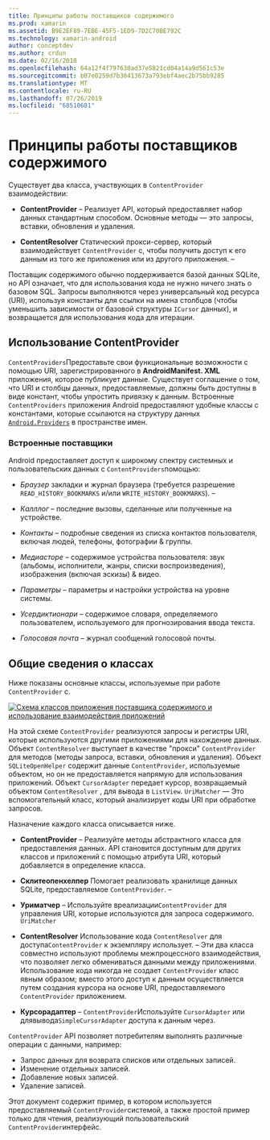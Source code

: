 ```yaml
---
title: Принципы работы поставщиков содержимого
ms.prod: xamarin
ms.assetid: B9E2EF89-7EBE-45F5-1ED9-7D2C70BE792C
ms.technology: xamarin-android
author: conceptdev
ms.author: crdun
ms.date: 02/16/2018
ms.openlocfilehash: 64a12f4f797630ad37e5821cd04a14a9d561c53e
ms.sourcegitcommit: b07e0259d7b30413673a793ebf4aec2b75bb9285
ms.translationtype: MT
ms.contentlocale: ru-RU
ms.lasthandoff: 07/26/2019
ms.locfileid: "68510681"
---
```

# <a name="how-content-providers-work"></a>Принципы работы поставщиков содержимого

Существует два класса, участвующих в `ContentProvider` взаимодействии:

- **ContentProvider** &ndash; Реализует API, который предоставляет набор данных стандартным способом. Основные методы — это запросы, вставки, обновления и удаления.

- **ContentResolver** Статический прокси-сервер, который взаимодействует `ContentProvider` с, чтобы получить доступ к его данным из того же приложения или из другого приложения. &ndash;

Поставщик содержимого обычно поддерживается базой данных SQLite, но API означает, что для использования кода не нужно ничего знать о базовом SQL. Запросы выполняются через универсальный код ресурса (URI), используя константы для ссылки на имена столбцов (чтобы уменьшить зависимости от базовой структуры `ICursor` данных), и возвращается для использования кода для итерации.


## <a name="consuming-a-contentprovider"></a>Использование ContentProvider

`ContentProviders`Предоставьте свои функциональные возможности с помощью URI, зарегистрированного в **AndroidManifest. XML** приложения, которое публикует данные. Существует соглашение о том, что URI и столбцы данных, предоставляемые, должны быть доступны в виде констант, чтобы упростить привязку к данным. Встроенные `ContentProviders` приложения Android предоставляют удобные классы с константами, которые ссылаются на структуру данных [`Android.Providers`](xref:Android.Provider) в пространстве имен.



### <a name="built-in-providers"></a>Встроенные поставщики

Android предоставляет доступ к широкому спектру системных и пользовательских данных с `ContentProviders`помощью:

- *Браузер* закладки и журнал браузера (требуется разрешение `READ_HISTORY_BOOKMARKS` и/или `WRITE_HISTORY_BOOKMARKS`). &ndash;

- *Калллог* &ndash; последние вызовы, сделанные или полученные на устройстве.

- *Контакты* &ndash; подробные сведения из списка контактов пользователя, включая людей, телефоны, фотографии & группы.

- *Медиасторе* &ndash; содержимое устройства пользователя: звук (альбомы, исполнители, жанры, списки воспроизведения), изображения (включая эскизы) & видео.

- *Параметры* &ndash; параметры и настройки устройства на уровне системы.

- *Усердиктионари* &ndash; содержимое словаря, определяемого пользователем, используемого для прогнозирования ввода текста.

- *Голосовая почта* &ndash; журнал сообщений голосовой почты.



## <a name="classes-overview"></a>Общие сведения о классах

Ниже показаны основные классы, используемые при работе `ContentProvider` с.

[![Схема классов приложения поставщика содержимого и использование взаимодействия приложений](how-it-works-images/classdiagram1.png)](how-it-works-images/classdiagram1.png#lightbox)

На этой схеме `ContentProvider` реализуются запросы и регистры URI, которые используются другими приложениями для нахождение данных. Объект `ContentResolver` выступает в качестве "прокси" `ContentProvider` для методов (методы запроса, вставки, обновления и удаления). Объект `SQLiteOpenHelper` содержит данные `ContentProvider`, используемые объектом, но он не предоставляется напрямую для использования приложений.
Объект `CursorAdapter` передает курсор, возвращаемый объектом `ContentResolver` , для вывода в `ListView`. `UriMatcher` — Это вспомогательный класс, который анализирует коды URI при обработке запросов.

Назначение каждого класса описывается ниже.

- **ContentProvider** &ndash; Реализуйте методы абстрактного класса для предоставления данных. API становится доступным для других классов и приложений с помощью атрибута URI, который добавляется в определение класса.

- **Склитеопенхелпер** Помогает реализовать хранилище данных SQLite, предоставляемое `ContentProvider`. &ndash;

- **Уриматчер** &ndash; Используйте вреализации`ContentProvider` для управления URI, которые используются для запроса содержимого. `UriMatcher`

- **ContentResolver** Использование кода `ContentResolver` для доступа`ContentProvider` к экземпляру использует. &ndash; Эти два класса совместно используют проблемы межпроцессного взаимодействия, что позволяет легко обмениваться данными между приложениями. Использование кода никогда не создает `ContentProvider` класс явным образом; вместо этого доступ к данным осуществляется путем создания курсора на основе URI, предоставляемого `ContentProvider` приложением.

- **Курсорадаптер** &ndash; `ContentProvider`Используйте `CursorAdapter` или длявывода`SimpleCursorAdapter` доступа к данным через.

`ContentProvider` API позволяет потребителям выполнять различные операции с данными, например:

-  Запрос данных для возврата списков или отдельных записей.
-  Изменение отдельных записей.
-  Добавление новых записей.
-  Удаление записей.

Этот документ содержит пример, в котором используется предоставляемый `ContentProvider`системой, а также простой пример только для чтения, реализующий пользовательский `ContentProvider`интерфейс.

